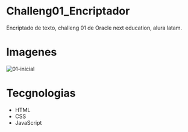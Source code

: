 # Challeng01_Encriptador
Encriptado de texto, challeng 01 de Oracle next education, alura latam.

# Imagenes
![01-inicial](https://user-images.githubusercontent.com/114196106/236886344-2ee0f278-889c-4ecb-af90-5f34f7f39cee.png)

# Tecgnologias
<ul>
  <li>HTML</li>
  <li>CSS</li>
  <li>JavaScript</li>
</ul>

